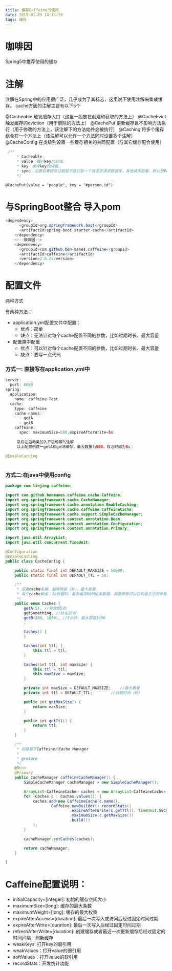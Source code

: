 ```yaml
---
title: 缓存Caffeine的使用
date: 2019-01-23 14:18:19
tags: 缓存
---
```


# 咖啡因

Spring5中推荐使用的缓存  

# 注解

注解在Spring中的应用很广泛，几乎成为了其标志，这里说下使用注解来集成缓存。 
cache方面的注解主要有以下5个

@Cacheable 触发缓存入口（这里一般放在创建和获取的方法上）
@CacheEvict 触发缓存的eviction（用于删除的方法上）
@CachePut 更新缓存且不影响方法执行（用于修改的方法上，该注解下的方法始终会被执行）
@Caching 将多个缓存组合在一个方法上（该注解可以允许一个方法同时设置多个注解）@CacheConfig 在类级别设置一些缓存相关的共同配置（与其它缓存配合使用）

<!--more-->

```java
 /**
     * Cacheable
     * value：缓存key的前缀。
     * key：缓存key的后缀。
     * sync：设置如果缓存过期是不是只放一个请求去请求数据库，其他请求阻塞，默认是false。
     */
```



```
@CachePut(value = "people", key = "#person.id")
```

# 与SpringBoot整合 导入pom

```java
<dependency>
      <groupId>org.springframework.boot</groupId>
      <artifactId>spring-boot-starter-cache</artifactId>
    </dependency>
    <!--咖啡因-->
    <dependency>
      <groupId>com.github.ben-manes.caffeine</groupId>
      <artifactId>caffeine</artifactId>
      <version>2.6.2</version>
    </dependency>

```

# 配置文件

两种方式  

有两种方法：
- application.yml配置文件中配置：
  - 优点：简单
  - 缺点：无法针对每个cache配置不同的参数，比如过期时长、最大容量
- 配置类中配置
  - 优点：可以针对每个cache配置不同的参数，比如过期时长、最大容量
  - 缺点：要写一点代码

### 方式一: 直接写在application.yml中

```java
server:
  port: 8080
spring:
  application:
    name: caffeine-Test
  cache:
    type: caffeine
    cache-names:
      - getA
      - getB
    caffeine:
      spec: maximumSize=500,expireAfterWrite=5s
     
     最后在启动类加入开启缓存的注解
     以上配置创建一getA和getB缓存，最大数量为500，存活时间为5s：
     
@EnableCaching
      
```

### 方式二:在java中使用config

```java
package com.linjing.caffeine;

import com.github.benmanes.caffeine.cache.Caffeine;
import org.springframework.cache.CacheManager;
import org.springframework.cache.annotation.EnableCaching;
import org.springframework.cache.caffeine.CaffeineCache;
import org.springframework.cache.support.SimpleCacheManager;
import org.springframework.context.annotation.Bean;
import org.springframework.context.annotation.Configuration;
import org.springframework.context.annotation.Primary;

import java.util.ArrayList;
import java.util.concurrent.TimeUnit;

@Configuration
@EnableCaching
public class CacheConfig {

    public static final int DEFAULT_MAXSIZE = 50000;
    public static final int DEFAULT_TTL = 10;

    /**
     * 定義cache名稱、超時時長（秒）、最大容量
     * 每个cache缺省：10秒超时、最多缓存50000条数据，需要修改可以在构造方法的参数中指定。
     */
    public enum Caches {
        getA(5), //有效期5秒
        getSomething, //缺省10秒
        getB(300, 1000), //5分钟，最大容量1000
        ;

        Caches() {
        }

        Caches(int ttl) {
            this.ttl = ttl;
        }

        Caches(int ttl, int maxSize) {
            this.ttl = ttl;
            this.maxSize = maxSize;
        }

        private int maxSize = DEFAULT_MAXSIZE;    //最大數量
        private int ttl = DEFAULT_TTL;        //过期时间（秒）

        public int getMaxSize() {
            return maxSize;
        }

        public int getTtl() {
            return ttl;
        }
    }

    /**
     * 创建基于Caffeine的Cache Manager
     *
     * @return
     */
    @Bean
    @Primary
    public CacheManager caffeineCacheManager() {
        SimpleCacheManager cacheManager = new SimpleCacheManager();

        ArrayList<CaffeineCache> caches = new ArrayList<CaffeineCache>();
        for (Caches c : Caches.values()) {
            caches.add(new CaffeineCache(c.name(),
                    Caffeine.newBuilder().recordStats()
                            .expireAfterWrite(c.getTtl(), TimeUnit.SECONDS)
                            .maximumSize(c.getMaxSize())
                            .build())
            );
        }

        cacheManager.setCaches(caches);

        return cacheManager;
    }

}
```



# Caffeine配置说明：

- initialCapacity=[integer]: 初始的缓存空间大小
- maximumSize=[long]: 缓存的最大条数
- maximumWeight=[long]: 缓存的最大权重
- expireAfterAccess=[duration]: 最后一次写入或访问后经过固定时间过期
- expireAfterWrite=[duration]: 最后一次写入后经过固定时间过期
- refreshAfterWrite=[duration]: 创建缓存或者最近一次更新缓存后经过固定的时间间隔，刷新缓存
- weakKeys: 打开key的弱引用
- weakValues：打开value的弱引用
- softValues：打开value的软引用
- recordStats：开发统计功能